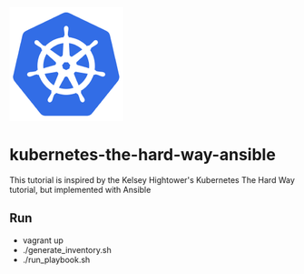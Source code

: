 ![Image of Yaktocat](kubernetes_logo.png)

# kubernetes-the-hard-way-ansible
This tutorial is inspired by the Kelsey Hightower's Kubernetes The Hard Way tutorial, but implemented with Ansible

## Run

* vagrant up
* ./generate_inventory.sh
* ./run_playbook.sh
